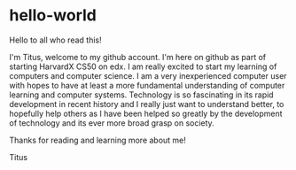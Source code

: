 # hello-world

Hello to all who read this!

I'm Titus, welcome to my github account. I'm here on github as part of starting HarvardX CS50 on edx. I am really excited to start my learning of computers and computer science. I am a very inexperienced computer user with hopes to have at least a more fundamental understanding of computer learning and computer systems. Technology is so fascinating in its rapid development in recent history and I really just want to understand better, to hopefully help others as I have been helped so greatly by the development of technology and its ever more broad grasp on society.

Thanks for reading and learning more about me!

Titus
 
